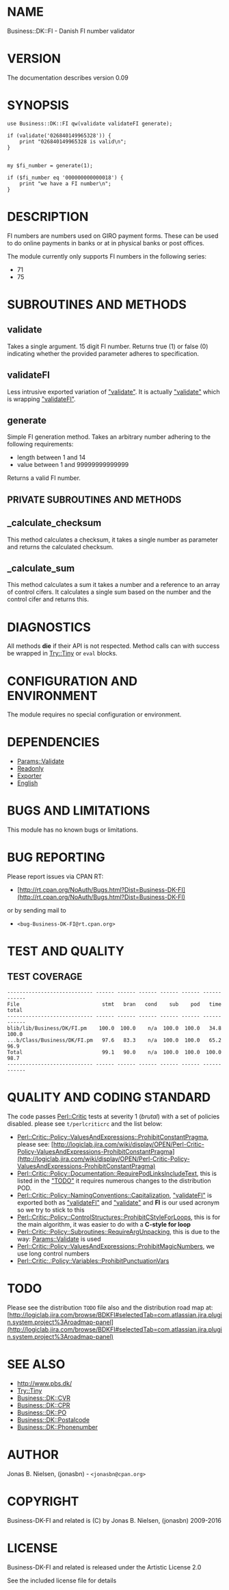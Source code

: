 # NAME

Business::DK::FI - Danish FI number validator

# VERSION

The documentation describes version 0.09

# SYNOPSIS

    use Business::DK::FI qw(validate validateFI generate);

    if (validate('026840149965328')) {
        print "026840149965328 is valid\n";
    }


    my $fi_number = generate(1);

    if ($fi_number eq '000000000000018') {
        print "we have a FI number\n";
    }

# DESCRIPTION

FI numbers are numbers used on GIRO payment forms. These can be used to do
online payments in banks or at in physical banks or post offices.

The module currently only supports FI numbers in the following series:

- 71
- 75

# SUBROUTINES AND METHODS

## validate

Takes a single argument. 15 digit FI number. Returns true (1) or false (0)
indicating whether the provided parameter adheres to specification.

## validateFI

Less intrusive exported variation of ["validate"](#validate). It is actually ["validate"](#validate)
which is wrapping ["validateFI"](#validatefi).

## generate

Simple FI generation method. Takes an arbitrary number adhering to the following requirements: 

- length between 1 and 14
- value between 1 and 99999999999999

Returns a valid FI number.

## PRIVATE SUBROUTINES AND METHODS

## \_calculate\_checksum

This method calculates a checksum, it takes a single number as parameter and returns the calculated checksum.

## \_calculate\_sum

This method calculates a sum it takes a number and a reference to an array of control cifers. It calculates a single sum based on the number and the control cifer and returns this.

# DIAGNOSTICS

All methods **die** if their API is not respected. Method calls can with success be wrapped in [Try::Tiny](https://metacpan.org/pod/Try::Tiny) or `eval` blocks.

# CONFIGURATION AND ENVIRONMENT

The module requires no special configuration or environment.

# DEPENDENCIES

- [Params::Validate](https://metacpan.org/pod/Params::Validate)
- [Readonly](https://metacpan.org/pod/Readonly)
- [Exporter](https://metacpan.org/pod/Exporter)
- [English](https://metacpan.org/pod/English)

# BUGS AND LIMITATIONS

This module has no known bugs or limitations.

# BUG REPORTING

Please report issues via CPAN RT:

- [http://rt.cpan.org/NoAuth/Bugs.html?Dist=Business-DK-FI](http://rt.cpan.org/NoAuth/Bugs.html?Dist=Business-DK-FI)

or by sending mail to

- `<bug-Business-DK-FI@rt.cpan.org>`

# TEST AND QUALITY

## TEST COVERAGE

    ---------------------------- ------ ------ ------ ------ ------ ------ ------
    File                           stmt   bran   cond    sub    pod   time  total
    ---------------------------- ------ ------ ------ ------ ------ ------ ------
    blib/lib/Business/DK/FI.pm    100.0  100.0    n/a  100.0  100.0   34.8  100.0
    ...b/Class/Business/DK/FI.pm   97.6   83.3    n/a  100.0  100.0   65.2   96.9
    Total                          99.1   90.0    n/a  100.0  100.0  100.0   98.7
    ---------------------------- ------ ------ ------ ------ ------ ------ ------

# QUALITY AND CODING STANDARD

The code passes [Perl::Critic](https://metacpan.org/pod/Perl::Critic) tests at severity 1 (_brutal_) with a set of policies disabled. please see `t/perlcriticrc` and the list below:

- [Perl::Critic::Policy::ValuesAndExpressions::ProhibitConstantPragma](https://metacpan.org/pod/Perl::Critic::Policy::ValuesAndExpressions::ProhibitConstantPragma), please
see: [http://logiclab.jira.com/wiki/display/OPEN/Perl-Critic-Policy-ValuesAndExpressions-ProhibitConstantPragma](http://logiclab.jira.com/wiki/display/OPEN/Perl-Critic-Policy-ValuesAndExpressions-ProhibitConstantPragma)
- [Perl::Critic::Policy::Documentation::RequirePodLinksIncludeText](https://metacpan.org/pod/Perl::Critic::Policy::Documentation::RequirePodLinksIncludeText), this
is listed in the ["TODO"](#todo) it requires numerous changes to the distribution POD.
- [Perl::Critic::Policy::NamingConventions::Capitalization](https://metacpan.org/pod/Perl::Critic::Policy::NamingConventions::Capitalization), ["validateFI"](#validatefi) is exported both as ["validateFI"](#validatefi) and ["validate"](#validate) and **FI** is our used acronym
so we try to stick to this
- [Perl::Critic::Policy::ControlStructures::ProhibitCStyleForLoops](https://metacpan.org/pod/Perl::Critic::Policy::ControlStructures::ProhibitCStyleForLoops), this
is for the main algorithm, it was easier to do with a **C-style for loop**
- [Perl::Critic::Policy::Subroutines::RequireArgUnpacking](https://metacpan.org/pod/Perl::Critic::Policy::Subroutines::RequireArgUnpacking), this is due to
the way: [Params::Validate](https://metacpan.org/pod/Params::Validate) is used
- [Perl::Critic::Policy::ValuesAndExpressions::ProhibitMagicNumbers](https://metacpan.org/pod/Perl::Critic::Policy::ValuesAndExpressions::ProhibitMagicNumbers), we
use long control numbers
- [Perl::Critic:.:Policy::Variables::ProhibitPunctuationVars](https://metacpan.org/pod/Perl::Critic:.:Policy::Variables::ProhibitPunctuationVars)

# TODO

Please see the distribution `TODO` file also and the distribution road map at:
    [http://logiclab.jira.com/browse/BDKFI#selectedTab=com.atlassian.jira.plugin.system.project%3Aroadmap-panel](http://logiclab.jira.com/browse/BDKFI#selectedTab=com.atlassian.jira.plugin.system.project%3Aroadmap-panel)

# SEE ALSO

- http://www.pbs.dk/
- [Try::Tiny](https://metacpan.org/pod/Try::Tiny)
- [Business::DK::CVR](https://metacpan.org/pod/Business::DK::CVR)
- [Business::DK::CPR](https://metacpan.org/pod/Business::DK::CPR)
- [Business::DK::PO](https://metacpan.org/pod/Business::DK::PO)
- [Business::DK::Postalcode](https://metacpan.org/pod/Business::DK::Postalcode)
- [Business::DK::Phonenumber](https://metacpan.org/pod/Business::DK::Phonenumber)

# AUTHOR

Jonas B. Nielsen, (jonasbn) - `<jonasbn@cpan.org>`

# COPYRIGHT

Business-DK-FI and related is (C) by Jonas B. Nielsen, (jonasbn) 2009-2016

# LICENSE

Business-DK-FI and related is released under the Artistic License 2.0

See the included license file for details
